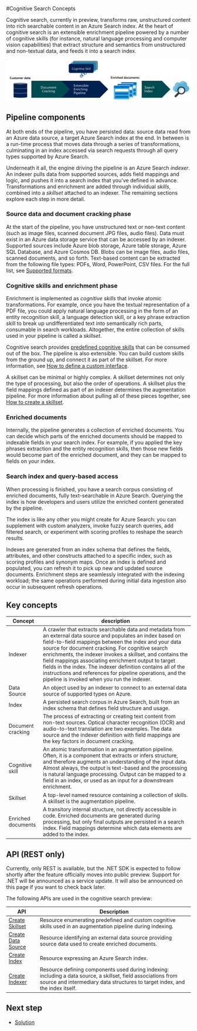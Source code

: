 #Cognitive Search Concepts

Cognitive search, currently in preview, transforms raw, unstructured content into rich searchable content in an Azure Search index. At the heart of cognitive search is an extensible enrichment pipeline powered by a number of cognitive skills (for instance, natural language processing and computer vision capabilities) that extract structure and semantics from unstructured and non-textual data, and feeds it into a search index. 

![Component diagram of enrichment, augmentation pipeline](./media/cogsearch-architecture.png)

## Pipeline components

At both ends of the pipeline, you have persisted data: source data read from an Azure data source, a target Azure Search index at the end. In between is a run-time process that moves data through a series of transformations, culminating in an index accessed via search requests through all query types supported by Azure Search. 

Underneath it all, the engine driving the pipeline is an Azure Search *indexer*. An indexer pulls data from supported sources, adds field mappings and logic, and pushes it into a search index that you've defined in advance. Transformations and enrichment are added through individual *skills*, combined into a *skillset* attached to an indexer. The remaining sections explore each step in more detail.

### Source data and document cracking phase

At the start of the pipeline, you have unstructured text or non-text content (such as image files, scanned document JPG files, audio files). Data must exist in an Azure data storage service that can be accessed by an indexer. Supported sources include Azure blob storage, Azure table storage, Azure SQL Database, and Azure Cosmos DB. Blobs can be image files, audio files, scanned documents, and so forth. Text-based content can be extracted from the following file types: PDFs, Word, PowerPoint, CSV files. For the full list, see [Supported formats](https://docs.microsoft.com/en-us/azure/search/search-howto-indexing-azure-blob-storage#supported-document-formats).

### Cognitive skills and enrichment phase

Enrichment is implemented as *cognitive skills* that invoke atomic transformations. For example, once you have the textual representation of a PDF file, you could apply natural language processing in the form of an entity recognition skill, a language detection skill, or a key phrase extraction skill to break up undifferentiated text into semantically rich parts, consumable in search workloads. Altogether, the entire collection of skills used in your pipeline is called a *skillset*.  

Cognitive search provides [predefined cognitive skills](cognitive-search-predefined-skills.md) that can be consumed out of the box. The pipeline is also extensible. You can build custom skills from the ground up, and connect it as part of the skillset. For more information, see [How to define a custom interface](cognitive-search-custom-skill-interface.md).

A skillset can be minimal or highly complex. A skillset determines not only the type of processing, but also the order of operations. A skillset plus the field mappings defined as part of an indexer determines the augmentation pipeline. For more information about pulling all of these pieces together, see [How to create a skillset](cognitive-search-defining-skillset.md).

### Enriched documents

Internally, the pipeline generates a collection of enriched documents. You can decide which parts of the enriched documents should be mapped to indexable fields in your search index. For example, if you applied the key phrases extraction and the entity recognition skills, then those new fields would become part of the enriched document, and they can be mapped to fields on your index.

### Search index and query-based access

When processing is finished, you have a search corpus consisting of enriched documents, fully text-searchable in Azure Search. Querying the index is how developers and users utilize the enriched content generated by the pipeline. 

The index is like any other you might create for Azure Search: you can supplement with custom analyzers, invoke fuzzy search queries, add filtered search, or experiment with scoring profiles to reshape the search results.

Indexes are generated from an index schema that defines the fields, attributes, and other constructs attached to a specific index, such as scoring profiles and synonym maps. Once an index is defined and populated, you can refresh it to pick up new and updated source documents. Enrichment steps are seamlessly integrated with the indexing workload; the same operations performed during initial data ingestion also occur in subsequent refresh operations.

<a name="feature-concepts"></a>

## Key concepts

| Concept | description|
|---------|------------|
| Indexer |  A crawler that extracts searchable data and metadata from an external data source and populates an index based on field-to-field mappings between the index and your data source for document cracking. For cognitive search enrichments, the indexer invokes a skillset, and contains the field mappings associating enrichment output to target fields in the index. The indexer definition contains all of the instructions and references for pipeline operations, and the pipeline is invoked when you run the indexer. |
| Data Source  | An object used by an indexer to connect to an external data source of supported types on Azure. |
| Index | A persisted search corpus in Azure Search, built from an index schema that defines field structure and usage. |
| Document cracking | The process of extracting or creating text content from non-text sources. Optical character recognition (OCR) and audio-to-text translation are two examples. The data source and the indexer definition with field mappings are the key factors in document cracking. |
| Cognitive skill | An atomic transformation in an augmentation pipeline. Often, it is a component that extracts or infers structure, and therefore augments an understanding of the input data. Almost always, the output is text-based and the processing is natural language processing. Output can be mapped to a field in an index, or used as an input for a downstream enrichment. |
| Skillset | A top-level named resource containing a collection of skills. A skillset is the augmentation pipeline. |
| Enriched documents | A transitory internal structure, not directly accessible in code. Enriched documents are generated during processing, but only final outputs are persisted in a search index. Field mappings determine which data elements are added to the index. |


## API (REST only)

Currently, only REST is available, but the .NET SDK is expected to follow shortly after the feature officially moves into public preview. Support for .NET will be announced as a service update. It will also be announced on this page if you want to check back later.

The following APIs are used in the cognitive search preview:

| API | Description |
|-----|-------------|
| [Create Skillset](ref-create-skillset.md)  | Resource enumerating predefined and custom cognitive skills used in an augmentation pipeline during indexing.  |
| [Create Data Source](ref-create-data-source.md)  | Resource identifying an external data source providing source data used to create enriched documents.  |
| [Create Index](ref-create-index.md)  | Resource expressing an Azure Search index.  |
| [Create Indexer](ref-create-indexer.md)  | Resource defining components used during indexing: including a data source, a skillset, field associations from source and intermediary data structures to target index, and the index itself.   |

## Next step

+ [Solution](Solution.md)
